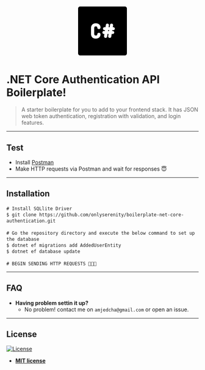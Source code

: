 
<h1 align="center"><img src="./img/logo.png" alt="authenticator" width="128px">
</h1>

# .NET Core Authentication API Boilerplate!

> A starter boilerplate for you to add to your frontend stack. It has JSON web token authentication, registration with validation, and login features.

---

## Test
- Install [Postman](https://www.getpostman.com/)
- Make HTTP requests via Postman and wait for responses 😇

---

## Installation

    # Install SQLlite Driver
    $ git clone https://github.com/onlyserenity/boilerplate-net-core-authentication.git
    
    # Go the repository directory and execute the below command to set up the database 
    $ dotnet ef migrations add AddedUserEntity
    $ dotnet ef database update
    
    # BEGIN SENDING HTTP REQUESTS 🙂🙂🙂 

---

## FAQ

- **Having problem settin it     up?**
    - No problem! contact me on `amjedcha@gmail.com` or open an issue.

---


## License

[![License](http://img.shields.io/:license-mit-blue.svg?style=flat-square)](http://badges.mit-license.org)

- **[MIT license](http://opensource.org/licenses/mit-license.php)**